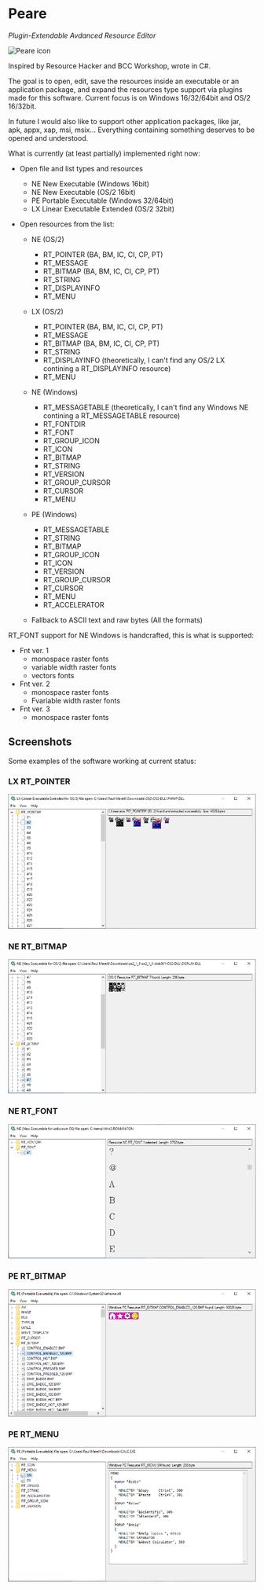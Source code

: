# Peare

*Plugin-Extendable Avdanced Resource Editor*

<img width="472" height="442" alt="Peare icon" src="https://github.com/user-attachments/assets/bab6314a-0ae0-4c13-a3a4-d46ee26b5ab8" />

Inspired by Resource Hacker and BCC Workshop, wrote in C#.

The goal is to open, edit, save the resources inside an executable or an application package, and expand the resources type support via plugins made for this software. 
Current focus is on Windows 16/32/64bit and OS/2 16/32bit.

In future I would also like to support other application packages, like jar, apk, appx, xap, msi, msix... Everything containing something deserves to be opened and understood.

What is currently (at least partially) implemented right now:

- Open file and list types and resources
	- NE New Executable (Windows 16bit)
	- NE New Executable (OS/2 16bit)
	- PE Portable Executable (Windows 32/64bit)
	- LX Linear Executable Extended (OS/2 32bit)

- Open resources from the list:

	- NE (OS/2)
		- RT_POINTER (BA, BM, IC, CI, CP, PT)
		- RT_MESSAGE
		- RT_BITMAP (BA, BM, IC, CI, CP, PT)
		- RT_STRING
		- RT_DISPLAYINFO
		- RT_MENU

	- LX (OS/2)
		- RT_POINTER (BA, BM, IC, CI, CP, PT)
		- RT_MESSAGE
		- RT_BITMAP (BA, BM, IC, CI, CP, PT)
		- RT_STRING
		- RT_DISPLAYINFO (theoretically, I can't find any OS/2 LX contining a RT_DISPLAYINFO resource)
		- RT_MENU

	- NE (Windows)
		- RT_MESSAGETABLE (theoretically, I can't find any Windows NE contining a RT_MESSAGETABLE resource)
		- RT_FONTDIR
		- RT_FONT
		- RT_GROUP_ICON
		- RT_ICON
		- RT_BITMAP
		- RT_STRING
		- RT_VERSION
		- RT_GROUP_CURSOR
		- RT_CURSOR
		- RT_MENU

	- PE (Windows)
		- RT_MESSAGETABLE
		- RT_STRING
		- RT_BITMAP
		- RT_GROUP_ICON
		- RT_ICON
		- RT_VERSION
		- RT_GROUP_CURSOR
		- RT_CURSOR
		- RT_MENU
		- RT_ACCELERATOR

	- Fallback to ASCII text and raw bytes (All the formats)



RT_FONT support for NE Windows is handcrafted, this is what is supported:

- Fnt ver. 1
	- monospace raster fonts
	- variable width raster fonts
	- vectors fonts
- Fnt ver. 2
	- monospace raster fonts
	- Fvariable width raster fonts
- Fnt ver. 3
	- monospace raster fonts


## Screenshots

Some examples of the software working at current status:

### LX RT_POINTER
![LX RT_POINTER](https://github.com/RaulMerelli/Peare/raw/main/Screenshots/LX%20RT_POINTER.png)

### NE RT_BITMAP
![NE RT_BITMAP](https://github.com/RaulMerelli/Peare/raw/main/Screenshots/NE%20RT_BITMAP.png)

### NE RT_FONT
![NE RT_FONT](https://github.com/RaulMerelli/Peare/raw/main/Screenshots/NE%20RT_FONT.png)

### PE RT_BITMAP
![PE RT_BITMAP](https://github.com/RaulMerelli/Peare/raw/main/Screenshots/PE%20RT_BITMAP.png)

### PE RT_MENU
![PE RT_MENU](https://github.com/RaulMerelli/Peare/raw/main/Screenshots/PE%20RT_MENU.png)


